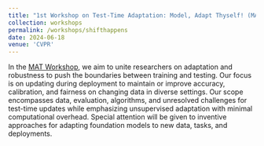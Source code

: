 ```yaml
---
title: "1st Workshop on Test-Time Adaptation: Model, Adapt Thyself! (MAT), CVPR (2024)"
collection: workshops
permalink: /workshops/shifthappens
date: 2024-06-18
venue: 'CVPR'
---
```

In the [MAT Workshop](https://tta-cvpr2024.github.io/), we aim to unite researchers on adaptation and robustness to push the boundaries between training and testing. Our focus is on updating during deployment to maintain or improve accuracy, calibration, and fairness on changing data in diverse settings. Our scope encompasses data, evaluation, algorithms, and unresolved challenges for test-time updates while emphasizing unsupervised adaptation with minimal computational overhead. Special attention will be given to inventive approaches for adapting foundation models to new data, tasks, and deployments.